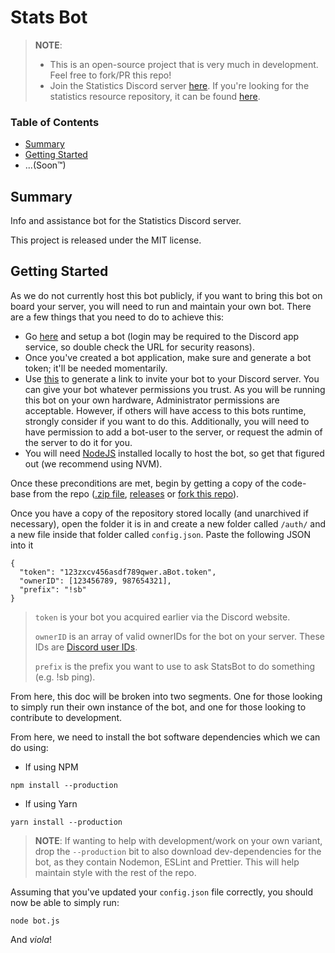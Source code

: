 # Stats Bot

> **NOTE**:
>
> - This is an open-source project that is very much in development. Feel free to fork/PR this repo!
> - Join the Statistics Discord server [here](https://discord.gg/ACFvvdg). If you're looking for the statistics resource repository, it can be found [here](https://github.com/ghostiek/StatsResources.io).

### Table of Contents

- [Summary](#summary)
- [Getting Started](#getting-started)
- ...(Soon™)

## Summary

Info and assistance bot for the Statistics Discord server.

This project is released under the MIT license.

## Getting Started

As we do not currently host this bot publicly, if you want to bring this bot on board your server, you will need to run and maintain your own bot. There are a few things that you need to do to achieve this:

- Go [here](https://discordapp.com/developers/applications) and setup a bot (login may be required to the Discord app service, so double check the URL for security reasons).
- Once you've created a bot application, make sure and generate a bot token; it'll be needed momentarily.
- Use [this](https://discordapi.com/permissions.html) to generate a link to invite your bot to your Discord server. You can give your bot whatever permissions you trust. As you will be running this bot on your own hardware, Administrator permissions are acceptable. However, if others will have access to this bots runtime, strongly consider if you want to do this. Additionally, you will need to have permission to add a bot-user to the server, or request the admin of the server to do it for you.
- You will need [NodeJS](https://nodejs.org/en/download/package-manager/) installed locally to host the bot, so get that figured out (we recommend using NVM).

Once these preconditions are met, begin by getting a copy of the code-base from the repo ([.zip file](./archive/master.zip), [releases](./releases) or [fork this repo](./fork)).

Once you have a copy of the repository stored locally (and unarchived if necessary), open the folder it is in and create a new folder called `/auth/` and a new file inside that folder called `config.json`. Paste the following JSON into it

```
{
  "token": "123zxcv456asdf789qwer.aBot.token",
  "ownerID": [123456789, 987654321],
  "prefix": "!sb"
}
```

> `token` is your bot you acquired earlier via the Discord website.
>
> `ownerID` is an array of valid ownerIDs for the bot on your server. These IDs are [Discord user IDs](https://support.discordapp.com/hc/en-us/articles/206346498-Where-can-I-find-my-User-Server-Message-ID-).
>
> `prefix` is the prefix you want to use to ask StatsBot to do something (e.g. !sb ping).

From here, this doc will be broken into two segments. One for those looking to simply run their own instance of the bot, and one for those looking to contribute to development.

From here, we need to install the bot software dependencies which we can do using:

- If using NPM

```
npm install --production
```

- If using Yarn

```
yarn install --production
```

> **NOTE**: If wanting to help with development/work on your own variant, drop the `--production` bit to also download dev-dependencies for the bot, as they contain Nodemon, ESLint and Prettier. This will help maintain style with the rest of the repo.

Assuming that you've updated your `config.json` file correctly, you should now be able to simply run:

```
node bot.js
```

And _viola_!
